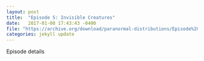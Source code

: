 ```yaml
---
layout: post
title:  "Episode 5: Invisible Creatures"
date:   2017-01-08 17:43:43 -0400
file: "https://archive.org/download/paranormal-distributions/Episode%205%20-%20Invisible%20Creatures.mp3"
categories: jekyll update
---
```

Episode details